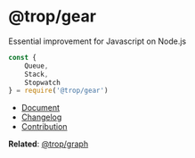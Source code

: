 # @trop/gear

Essential improvement for Javascript on Node.js

```js
const {
    Queue,
    Stack,
    Stopwatch
} = require('@trop/gear')
```

* [Document](doc/index.md)
* [Changelog](changelog.md)
* [Contribution](contribution.md)

**Related**: [@trop/graph](https://github.com/kevin-leptons/trop_graph)
